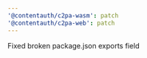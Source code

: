 ```yaml
---
'@contentauth/c2pa-wasm': patch
'@contentauth/c2pa-web': patch
---
```


Fixed broken package.json exports field
